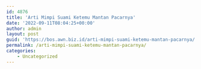 ```yaml
---
id: 4876
title: 'Arti Mimpi Suami Ketemu Mantan Pacarnya'
date: '2022-09-11T08:04:25+00:00'
author: admin
layout: post
guid: 'https://bos.awn.biz.id/arti-mimpi-suami-ketemu-mantan-pacarnya/'
permalink: /arti-mimpi-suami-ketemu-mantan-pacarnya/
categories:
    - Uncategorized
---
```


